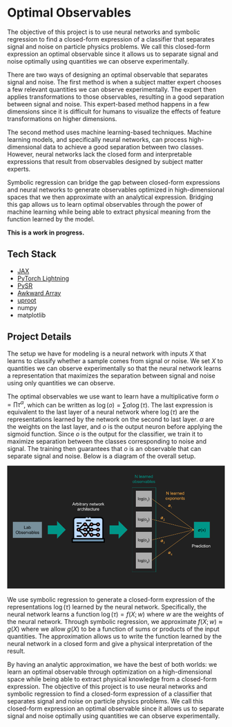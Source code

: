 # Optimal Observables

The objective of this project is to use neural networks and symbolic regression to find a closed-form expression of a classifier that separates signal and noise on particle physics problems. We call this closed-form expression an optimal observable since it allows us to separate signal and noise optimally using quantities we can observe experimentally.

There are two ways of designing an optimal observable that separates signal and noise. The first method is when a subject matter expert chooses a few relevant quantities we can observe experimentally. The expert then applies transformations to those observables, resulting in a good separation between signal and noise. This expert-based method happens in a few dimensions since it is difficult for humans to visualize the effects of feature transformations on higher dimensions.

The second method uses machine learning-based techniques. Machine learning models, and specifically neural networks, can process high-dimensional data to achieve a good separation between two classes. However, neural networks lack the closed form and interpretable expressions that result from observables designed by subject matter experts.

Symbolic regression can bridge the gap between closed-form expressions and neural networks to generate observables optimized in high-dimensional spaces that we then approximate with an analytical expression. Bridging this gap allows us to learn optimal observables through the power of machine learning while being able to extract physical meaning from the function learned by the model.

**This is a work in progress.**

## Tech Stack
+ [JAX](https://github.com/google/jax)
+ [PyTorch Lightning](https://github.com/Lightning-AI/lightning)
+ [PySR](https://github.com/MilesCranmer/PySR)
+ [Awkward Array](https://github.com/scikit-hep/awkward)
+ [uproot](https://github.com/scikit-hep/uproot5)
+ numpy
+ matplotlib

## Project Details

The setup we have for modeling is a neural network with inputs $X$ that learns to classify whether a sample comes from signal or noise. We set $X$ to quantities we can observe experimentally so that the neural network learns a representation that maximizes the separation between signal and noise using only quantities we can observe.

The optimal observables we use want to learn have a multiplicative form $o = \prod \tau^{\alpha}$, which can be written as $\log(o) = \sum \alpha \log(\tau)$. The last expression is equivalent to the last layer of a neural network where $\log(\tau)$ are the representations learned by the network on the second to last layer. $\alpha$ are the weights on the last layer, and $o$ is the output neuron before applying the sigmoid function. Since $o$ is the output for the classifier, we train it to maximize separation between the classes corresponding to noise and signal. The training then guarantees that $o$ is an observable that can separate signal and noise. Below is a diagram of the overall setup.

![architecture_diagram](./docs/images/project_diagram.png)

We use symbolic regression to generate a closed-form expression of the representations $\log(\tau)$ learned by the neural network. Specifically, the neural network learns a function $\log(\tau) = f(X; w)$ where $w$ are the weights of the neural network. Through symbolic regression, we approximate $f(X; w) \approx g(X)$ where we allow $g(X)$ to be a function of sums or products of the input quantities. The approximation allows us to write the function learned by the neural network in a closed form and give a physical interpretation of the result.

By having an analytic approximation, we have the best of both worlds: we learn an optimal observable through optimization on a high-dimensional space while being able to extract physical knowledge from a closed-form expression. The objective of this project is to use neural networks and symbolic regression to find a closed-form expression of a classifier that separates signal and noise on particle physics problems. We call this closed-form expression an optimal observable since it allows us to separate signal and noise optimally using quantities we can observe experimentally.
